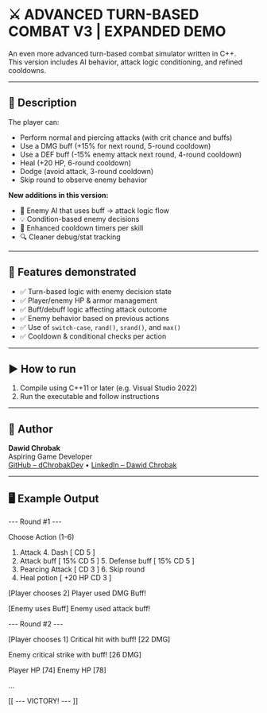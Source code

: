 # ⚔️ ADVANCED TURN-BASED COMBAT V3 | EXPANDED DEMO

An even more advanced turn-based combat simulator written in C++.  
This version includes AI behavior, attack logic conditioning, and refined cooldowns.

---

## 📜 Description

The player can:

- Perform normal and piercing attacks (with crit chance and buffs)
- Use a DMG buff (+15% for next round, 5-round cooldown)
- Use a DEF buff (-15% enemy attack next round, 4-round cooldown)
- Heal (+20 HP, 6-round cooldown)
- Dodge (avoid attack, 3-round cooldown)
- Skip round to observe enemy behavior

**New additions in this version:**

- 🧠 Enemy AI that uses buff → attack logic flow
- 💡 Condition-based enemy decisions
- 🔄 Enhanced cooldown timers per skill
- 🔍 Cleaner debug/stat tracking

---

## 🧪 Features demonstrated

- ✅ Turn-based logic with enemy decision state
- ✅ Player/enemy HP & armor management
- ✅ Buff/debuff logic affecting attack outcome
- ✅ Enemy behavior based on previous actions
- ✅ Use of `switch-case`, `rand()`, `srand()`, and `max()`
- ✅ Cooldown & conditional checks per action

---

## ▶️ How to run

1. Compile using C++11 or later (e.g. Visual Studio 2022)
2. Run the executable and follow instructions

---

## 👤 Author

**Dawid Chrobak**  
Aspiring Game Developer  
[GitHub – dChrobakDev](https://github.com/dChrobakDev) • [LinkedIn – Dawid Chrobak](https://www.linkedin.com/in/dawid-chrobak-9511a0373/)

---

## 🖥️ Example Output

--- Round #1 ---

Choose Action (1–6)

1. Attack                        4. Dash [ CD 5 ]
2. Attack buff [ 15% CD 5 ]      5. Defense buff [ 15% CD 5 ]
3. Pearcing Attack  [ CD 3 ]     6. Skip round
7. Heal potion [ +20 HP CD 3 ]

[Player chooses 2]
Player used DMG Buff!

[Enemy uses Buff]
Enemy used attack buff!

--- Round #2 ---

[Player chooses 1]
Critical hit with buff! [22 DMG]

Enemy critical strike with buff! [26 DMG]

Player HP [74]     Enemy HP [78]

...

[[ --- VICTORY! --- ]]


